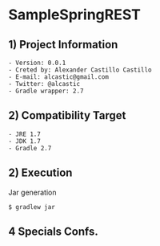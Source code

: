 # SampleSpringREST

## 1) Project Information

    - Version: 0.0.1
    - Creted by: Alexander Castillo Castillo
    - E-mail: alcastic@gmail.com
    - Twitter: @alcastic
    - Gradle wrapper: 2.7

## 2) Compatibility Target

    - JRE 1.7
    - JDK 1.7
    - Gradle 2.7

## 2) Execution

Jar generation

    $ gradlew jar

## 4 Specials Confs.
